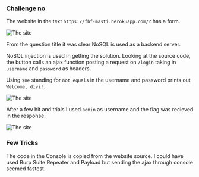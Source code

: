 ### Challenge no 

The website in the text ```https://fbf-masti.herokuapp.com/?``` has a form.

![The site](https://i.imgur.com/eanYygI.png)


From the question title it was clear NoSQL is used as a backend server.

NoSQL injection is used in getting the solution. Looking at the source code, the button calls an ajax function posting a request on ``/login`` taking in ``username`` and ``password`` as headers. 

Using ``$ne`` standing for ``not equals`` in the username and password prints out ``Welcome, divi!``.

![The site](https://i.imgur.com/L1Wg8ry.png)
   

After a few hit and trials I used ``admin`` as username and the flag was recieved in the response.

![The site](https://i.imgur.com/q0l0esJ.png)


### Few Tricks
The code in the Console is copied from the website source. I could have used Burp Suite Repeater and Payload but sending the ajax through console seemed fastest.
